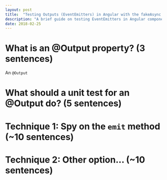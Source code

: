 ```yaml
---
layout: post
title:  "Testing Outputs (EventEmitters) in Angular with the fakeAsync Utility"
description: "A brief guide on testing EventEmitters in Angular components."
date: 2018-02-25
---
```


# What is an @Output property? (3 sentences)

An `@Output` 


# What should a unit test for an @Output do? (5 sentences)
# Technique 1: Spy on the `emit` method (~10 sentences)
# Technique 2: Other option... (~10 sentences)

